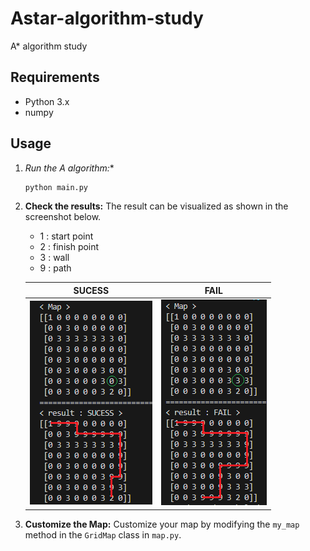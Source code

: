 # Astar-algorithm-study
A* algorithm study

## Requirements
- Python 3.x
- numpy


## Usage
1. **Run the A* algorithm:**
    ```bash
    python main.py
    ```

2. **Check the results:**
   The result can be visualized as shown in the screenshot below.
   
   * 1 : start point
   * 2 : finish point
   * 3 : wall
   * 9 : path

   | SUCESS | FAIL |
   |:--------:|:------------:|
   | ![Result Screenshot1](img/success.png) | ![Result Screenshot2](img/fail.png) |
   
3. **Customize the Map:**
   Customize your map by modifying the `my_map` method in the `GridMap` class in `map.py`.

